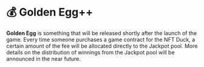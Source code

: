 # 💰 Golden Egg++

**Golden Egg** is something that will be released shortly after the launch of the game. Every time someone purchases a game contract for the NFT Duck, a certain amount of the fee will be allocated directly to the Jackpot pool. More details on the distribution of winnings from the Jackpot pool will be announced in the near future.
